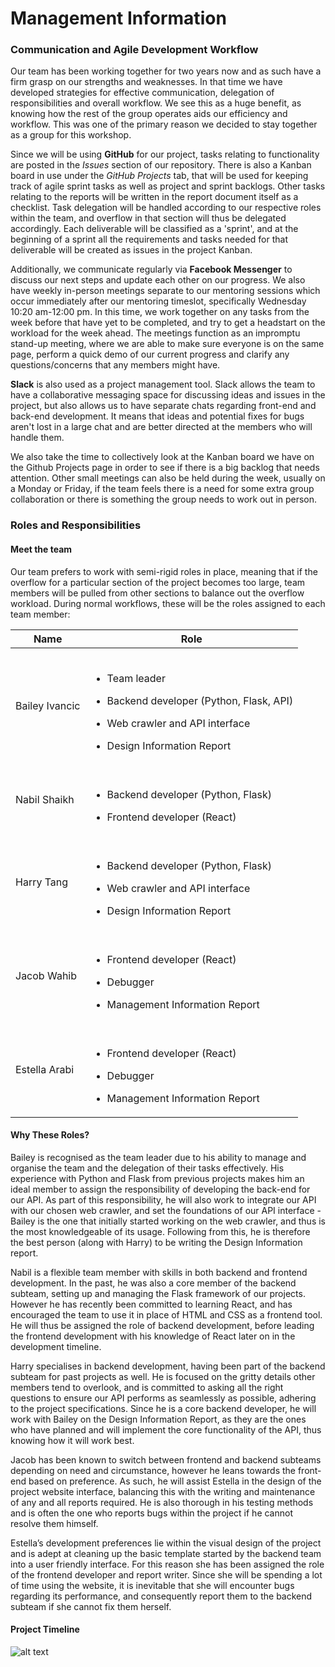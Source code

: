 # Management Information

### Communication and Agile Development Workflow
Our team has been working together for two years now and as such have a firm grasp on our strengths and weaknesses. In that time we have developed strategies for effective communication, delegation of responsibilities and overall workflow. We see this as a huge benefit, as knowing how the rest of the group operates aids our efficiency and workflow. This was one of the primary reason we decided to stay together as a group for this workshop.

Since we will be using **GitHub** for our project, tasks relating to functionality are posted in the *Issues* section of our repository. There is also a Kanban board in use under the *GitHub Projects* tab, that will be used for keeping track of agile sprint tasks as well as project and sprint backlogs. Other tasks relating to the reports will be written in the report document itself as a checklist. Task delegation will be handled according to our respective roles within the team, and overflow in that section will thus be delegated accordingly. Each deliverable will be classified as a 'sprint', and at the beginning of a sprint all the requirements and tasks needed for that deliverable will be created as issues in the project Kanban.

Additionally, we communicate regularly via **Facebook Messenger** to discuss our next steps and update each other on our progress. We also have weekly in-person meetings separate to our mentoring sessions which occur immediately after our mentoring timeslot, specifically Wednesday 10:20 am-12:00 pm. In this time, we work together on any tasks from the week before that have yet to be completed, and try to get a headstart on the workload for the week ahead. The meetings function as an impromptu stand-up meeting, where we are able to make sure everyone is on the same page, perform a quick demo of our current progress and clarify any questions/concerns that any members might have.

**Slack** is also used as a project management tool. Slack allows the team to have a collaborative messaging space for discussing ideas and issues in the project, but also allows us to have separate chats regarding front-end and back-end development. It means that ideas and potential fixes for bugs aren't lost in a large chat and are better directed at the members who will handle them.

We also take the time to collectively look at the Kanban board we have on the Github Projects page in order to see if there is a big backlog that needs attention. Other small meetings can also be held during the week, usually on a Monday or Friday, if the team feels there is a need for some extra group collaboration or there is something the group needs to work out in person.

### Roles and Responsibilities
#### Meet the team
Our team prefers to work with semi-rigid roles in place, meaning that if the overflow for a particular section of the project becomes too large, team members will be pulled from other sections to balance out the overflow workload. During normal workflows, these will be the roles assigned to each team member:

|Name|Role|
|----|----------------|
|Bailey Ivancic|<br><ul><li>Team leader</li></ul><ul><li>Backend developer (Python, Flask, API)</li></ul><ul><li>Web crawler and API interface</li></ul><ul><li>Design Information Report</li></ul>|
|Nabil Shaikh|<br><ul><li>Backend developer (Python, Flask)</li></ul><ul><li>Frontend developer (React)</ul></li>
|Harry Tang|<br><ul><li>Backend developer (Python, Flask)</li></ul><ul><li>Web crawler and API interface</ul></li><ul><li>Design Information Report</li></ul>
|Jacob Wahib|<br><ul><li>Frontend developer (React)</li></ul><ul><li>Debugger</li></ul><ul><li>Management Information Report</li></ul>|
|Estella Arabi|<br><ul><li>Frontend developer (React)</li></ul><ul><li>Debugger</li></ul><ul><li>Management Information Report</li></ul>|

#### Why These Roles?

Bailey is recognised as the team leader due to his ability to manage and organise the team and the delegation of their tasks effectively. His experience with Python and Flask from previous projects makes him an ideal member to assign the responsibility of developing the back-end for our API. As part of this responsibility, he will also work to integrate our API with our chosen web crawler, and set the foundations of our API interface - Bailey is the one that initially started working on the web crawler, and thus is the most knowledgeable of its usage. Following from this, he is therefore the best person (along with Harry) to be writing the Design Information report.

Nabil is a flexible team member with skills in both backend and frontend development. In the past, he was also a core member of the backend subteam, setting up and managing the Flask framework of our projects. However he has recently been committed to learning React, and has encouraged the team to use it in place of HTML and CSS as a frontend tool. He will thus be assigned the role of backend development, before leading the frontend development with his knowledge of React later on in the development timeline.

Harry specialises in backend development, having been part of the backend subteam for past projects as well. He is focused on the gritty details other members tend to overlook, and is committed to asking all the right questions to ensure our API performs as seamlessly as possible, adhering to the project specifications. Since he is a core backend developer, he will work with Bailey on the Design Information Report, as they are the ones who have planned and will implement the core functionality of the API, thus knowing how it will work best.

Jacob has been known to switch between frontend and backend subteams depending on need and circumstance, however he leans towards the front-end based on preference. As such, he will assist Estella in the design of the project website interface, balancing this with the writing and maintenance of any and all reports required. He is also thorough in his testing methods and is often the one who reports bugs within the project if he cannot resolve them himself.

Estella’s development preferences lie within the visual design of the project and is adept at cleaning up the basic template started by the backend team into a user friendly interface. For this reason she has been assigned the role of the frontend developer and report writer. Since she will be spending a lot of time using the website, it is inevitable that she will encounter bugs regarding its performance, and consequently report them to the backend subteam if she cannot fix them herself.

 #### Project Timeline
 ![alt text](https://i.gyazo.com/2bc5fb7ba71ade13dd329fb9bb2de8c1.jpg "Gantt Chart")

